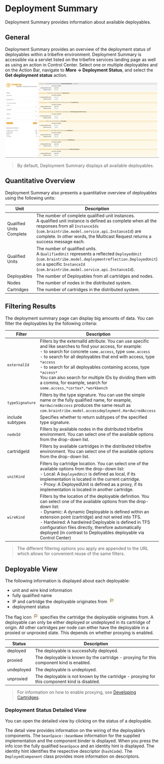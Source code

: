 # Deployment Summary

Deployment Summary provides information about available deployables.

## General

Deployment Summary provides an overview of the deployment status of deployables within a tribefire environment. Deployment Summary is accessible via a servlet listed on the tribefire services landing page as well as using an action in Control Center. Select one or multiple deployables and on the Action Bar, navigate to **More -> Deployment Status**, and select the **Get deployment status** action.

![](../../images/deploymentSummary.png)

> By default, Deployment Summary displays all available deployables.

## Quantitative Overview

Deployment Summary also presents a quantitative overview of deployables using the following units:

Unit | Description
-----| -----------
Qualified Units Complete | The number of complete qualified unit instances. <br/> A qualified unit instance is defined as complete when all the responses from all `InstanceIds` (`com.braintribe.model.service.api.InstanceId`) are complete. In other words, the Multicast Request returns a success message each.
Qualified Units | The number of qualified units. <br/> A `QualifiedUnit` represents a reflected `DeployedUnit` (`com.braintribe.model.deploymentreflection.DeployedUnit`) on a specific `InstanceId` (`com.braintribe.model.service.api.InstanceId`).
Deployables | The number of Deployables from all cartridges and nodes.
Nodes | The number of nodes in the distributed system.
Cartridges | The number of cartridges in the distributed system.

## Filtering Results

The deployment summary page can display big amounts of data. You can filter the deployables by the following criteria:

Filter | Description
-----| -----------
`externalId` | Filters by the externalId attribute. You can use specific and like searches to find your access, for example: <br/> - to search for concrete `some.access`, type `some.access` <br/> - to search for all deployables that end with access, type `*access` <br/> - to search for all deployables containing access, type `*access*` <br/> You can also search for multiple IDs by dividing them with a comma, for example, search for `some.access,*cortex*,*workbench`
`typeSignature` | Filters by the type signature. You can use the simple name or the fully qualified name, for example, `HardwiredAccess` produces the same result as `com.braintribe.model.accessdeployment.HardwiredAccess`
include subtypes | Specifies whether to return subtypes of the specified type signature.
`nodeId` | Filters by available nodes in the distributed tribefire environment. You can select one of the available options from the drop-down list.
cartridgeId | Filters by available cartridges in the distributed tribefire environment. You can select one of the available options from the drop-down list.
`unitKind` | Filters by cartridge location. You can select one of the available options from the drop-down list: <br/> - Local: A `DeployedUnit` is defined as local, if its implementation is located in the current cartridge. <br/> - Proxy: A DeployedUnit is defined as a proxy, if its implementation is located in another cartridge.
`wireKind` | Filters by the location of the deployable definition. You can select one of the available options from the drop-down list: <br/> - Dynamic: A dynamic Deployable is defined within an extension point (cartridge) and not wired into TFS.  <br/> - Hardwired: A hardwired Deployable is defined in TFS configuration files directly, therefore automatically deployed (in contrast to Deployables deployable via Control Center)

> The different filtering options you apply are appended to the URL which allows for convenient reuse of the same filters.

## Deployable View

The following information is displayed about each deployable:

* unit and wire kind information
* fully qualified name
* IP and cartridge the deployable originates from ![](../../images/flagDeploymentSummary.png)
* deployment status

The flag icon ![](../../images/flagDeploymentSummary.png) specifies the cartridge the deployable originates from. A deployable can only be either deployed or undeployed in its cartridge of origin. All other cartridges per node can either have the deployable in a proxied or unproxied state. This depends on whether proxying is enabled.

Status | Description
-----| -----------
deployed | The deployable is successfully deployed.
proxied | The deployable is known by the cartridge - proxying for this component kind is enabled.
undeployed | The deployable is undeployed.
unproxied | The deployable is not known by the cartridge - proxying for this component kind is disabled.

> For information on how to enable proxying, see [Developing Cartridges](asset://tribefire.cortex.documentation:tutorials-doc/cartridge/developing_cartridges.md#wiring-denotation-type-to-the-expert-type).

### Deployment Status Detailed View

You can open the detailed view by clicking on the status of a deployable.

The detail view provides information on the wiring of the deployable’s components. The `beanSpace::beanName` information for the supplied implementation and the component binder is displayed. When you press the info icon the fully qualified `beanSpace` and an identity hint is displayed. The identity hint identifies the respective descriptor (`hashCode`). The `DeployedComponent` class provides more information on descriptors.
